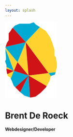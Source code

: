```yaml
---
layout: splash
---
```

<img src="images/Brent.svg" alt="brent logo" class="splashscreen-img">
<div class="splashscreen-wrapper">
<h1>Brent De Roeck</h1>
<h4>Webdesigner/Developer</h4>
<i class="fa fa-code"></i>
</div>